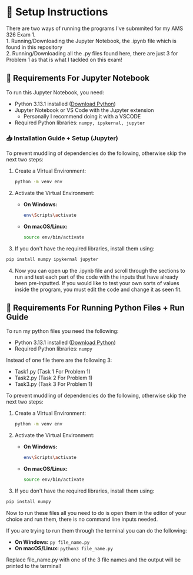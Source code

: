 # 📌 Setup Instructions

There are two ways of running the programs I've submmited for my AMS 326 Exam 1.      
    1. Running/Downloading the Jupyter Notebook, the .ipynb file which is found in this repository             
    2. Running/Downloading all the .py files found here, there are just 3 for Problem 1 as that is what I tackled on this exam!         

## 🔧 Requirements For Jupyter Notebook 
To run this Jupyter Notebook, you need:
- Python 3.13.1 installed ([Download Python](https://www.python.org/downloads/))
- Jupyter Notebook or VS Code with the Jupyter extension 
    - Personally I recommend doing it with a VSCODE
- Required Python libraries: `numpy, ipykernal, jupyter`

### 📥 Installation Guide + Setup (Jupyter)

To prevent muddling of dependencies do the following, otherwise skip the next two steps: 

1. Create a Virtual Environment:
    ```bash
    python -m venv env
    ```
2. Activate the Virtual Environment:
    - **On Windows:**
      ```bash
      env\Scripts\activate
      ```
    - **On macOS/Linux:**
      ```bash
      source env/bin/activate
      ```

3. If you don't have the required libraries, install them using:
```bash
pip install numpy ipykernal jupyter
```  
 
4. Now you can open up the .ipynb file and scroll through the sections to run and test each part of the code with the inputs that have already been pre-inputted. If you would like to test your own sorts of values inside the program, you must edit the code and change it as seen fit. 

## 🔧 Requirements For Running Python Files + Run Guide
To run my python files you need the following: 
- Python 3.13.1 installed ([Download Python](https://www.python.org/downloads/))
- Required Python libraries: `numpy`  

Instead of one file there are the following 3:  

- Task1.py (Task 1 For Problem 1)
- Task2.py (Task 2 For Problem 1)
- Task3.py (Task 3 For Problem 1)

To prevent muddling of dependencies do the following, otherwise skip the next two steps: 

1. Create a Virtual Environment:
    ```bash
    python -m venv env
    ```
2. Activate the Virtual Environment:
    - **On Windows:**
      ```bash
      env\Scripts\activate
      ```
    - **On macOS/Linux:**
      ```bash
      source env/bin/activate
      ```

3. If you don't have the required libraries, install them using:
```bash
pip install numpy
```  

Now to run these files all you need to do is open them in the editor of your choice and run them, there is no command line inputs needed.  

If you are trying to run them through the terminal you can do the following: 
- **On Windows:**
      ```
      py file_name.py
      ```
- **On macOS/Linux:**
      ```
      python3 file_name.py 
      ```  
    
Replace file_name.py with one of the 3 file names and the output will be printed to the terminal! 


